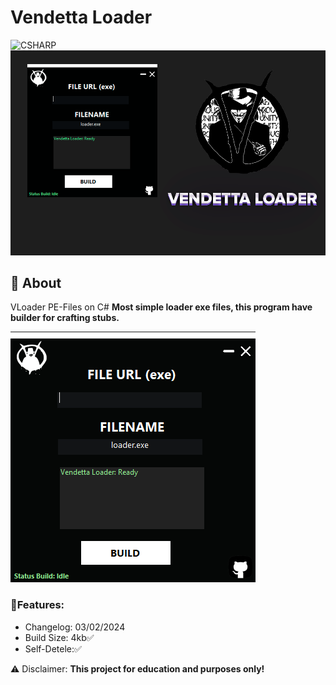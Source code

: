 # Vendetta Loader
![CSHARP](https://img.shields.io/badge/Language-CSHARP-aqua?style=for-the-badge&logo=CS)
![](banner.png)

## 📑 About
</b>VLoader PE-Files on C#</b>
<strong>Most simple loader exe files, this program have builder for crafting stubs.</strong>

![](screen.png)
### 🦀Features:
 * Changelog: 03/02/2024
 * Build Size: 4kb✅
 * Self-Detele:✅

⚠️ Disclaimer:
<strong>This project for education and purposes only!</strong>
